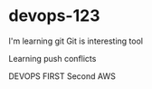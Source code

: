 # devops-123
I'm learning git
Git is interesting tool

Learning push conflicts

DEVOPS FIRST
Second AWS
